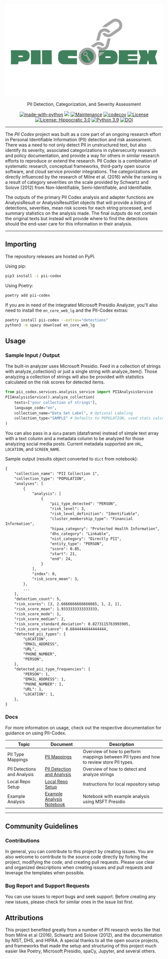 <div align="center">

![alt text](https://github.com/EdyVision/pii-codex/blob/main/docs/PII_Codex_Logo.svg?raw=true)

PII Detection, Categorization, and Severity Assessment

[![made-with-python](https://img.shields.io/badge/Made%20with-Python-1f425f.svg)](https://www.python.org/)
![](https://img.shields.io/badge/code%20style-black-000000.svg)
[![Maintenance](https://img.shields.io/badge/Maintained%3F-yes-green.svg)](https://GitHub.com/EdyVision/pii-codex/graphs/commit-activity)
[![codecov](https://codecov.io/gh/EdyVision/pii-codex/branch/main/graph/badge.svg?token=QO7DNMP87X)](https://codecov.io/gh/EdyVision/pii-codex)
[![License](https://img.shields.io/badge/License-BSD_3--Clause-blue.svg)](https://opensource.org/licenses/BSD-3-Clause)
[![License: Hippocratic 3.0](https://img.shields.io/badge/License-Hippocratic_3.0-green.svg)](https://firstdonoharm.dev)
[![Python 3.9](https://img.shields.io/badge/python-3.9-blue.svg)](https://www.python.org/downloads/release/python-390/)
[![DOI](https://zenodo.org/badge/533554671.svg)](https://zenodo.org/badge/latestdoi/533554671)

</div>

---
The <em>PII Codex</em> project was built as a core part of an ongoing research effort in Personal Identifiable Information (PII) detection and risk assessment. There was a need to not only detect PII in unstructured text, but also identify its severity, associated categorizations in cybersecurity research and policy documentation, and provide a way for others in similar research efforts to reproduce or extend the research. PII Codex is a combination of systematic research, conceptual frameworks, third-party open source software, and cloud service provider integrations. The categorizations are directly influenced by the research of Milne et al. (2016) while the ranking is a result of category severities on the scale provided by Schwartz and Solove (2012) from Non-Identifiable, Semi-Identifiable, and Identifiable.

The outputs of the primary PII Codex analysis and adapter functions are AnalysisResult or AnalysisResultSet objects that will provide a listing of detections, severities, mean risk scores for each string processed, and summary statistics on the analysis made. The final outputs do not contain the original texts but instead will provide where to find the detections should the end-user care for this information in their analysis.

<hr/>

## Importing
The repository releases are hosted on PyPi.

Using pip:

```bash
pip3 install -i pii-codex
```

Using Poetry:

```bash
poetry add pii-codex
```

If you are in need of the integrated Microsoft Presidio Analyzer, you'll also need to install the `en_core_web_lg` and the PII-Codex extras:

```bash
poetry install pii-codex --extras="detections"
python3 -m spacy download en_core_web_lg
```

## Usage

### Sample Input / Output
The built-in analyzer uses Microsoft Presidio. Feed in a collection of strings with analyze_collection() or just a single string with analyze_item(). Those analyzing a collection of strings will also be provided with statistics calculated on the risk scores for detected items.
```python
from pii_codex.services.analysis_service import PIIAnalysisService
PIIAnalysisService().analyze_collection(
    texts=["your collection of strings"],
    language_code="en",
    collection_name="Data Set Label", # Optional Labeling
    collection_type="SAMPLE" # Defaults to POPULATION, used stats calculations
)
```

You can also pass in a `data` param (dataframe) instead of simple text array with a text column and a metadata column to be analyzed for those analyzing social media posts. Current metadata supported are `URL`, `LOCATION`, and `SCREEN_NAME`.

Sample output (results object converted to `dict` from notebook):
```
{
    "collection_name": "PII Collection 1",
    "collection_type": "POPULATION",
    "analyses": [
        {
            "analysis": [
                {
                    "pii_type_detected": "PERSON",
                    "risk_level": 3,
                    "risk_level_definition": "Identifiable",
                    "cluster_membership_type": "Financial Information",
                    "hipaa_category": "Protected Health Information",
                    "dhs_category": "Linkable",
                    "nist_category": "Directly PII",
                    "entity_type": "PERSON",
                    "score": 0.85,
                    "start": 21,
                    "end": 24,
                }
            ],
            "index": 0,
            "risk_score_mean": 3,
        },
        ...
    ],
    "detection_count": 5,
    "risk_scores": [3, 2.6666666666666665, 1, 2, 1],
    "risk_score_mean": 1.9333333333333333,
    "risk_score_mode": 1,
    "risk_score_median": 2,
    "risk_score_standard_deviation": 0.8273115763993905,
    "risk_score_variance": 0.6844444444444444,
    "detected_pii_types": {
        "LOCATION",
        "EMAIL_ADDRESS",
        "URL",
        "PHONE_NUMBER",
        "PERSON",
    },
    "detected_pii_type_frequencies": {
        "PERSON": 1,
        "EMAIL_ADDRESS": 1,
        "PHONE_NUMBER": 1,
        "URL": 1,
        "LOCATION": 1,
    },
}
```

### Docs
For more information on usage, check out the respective documentation for guidance on using PII-Codex.

| Topic                       | Document                                                     | Description                                                                              |
|-----------------------------|--------------------------------------------------------------|------------------------------------------------------------------------------------------|
| PII Type Mappings           | [PII Mappings](docs/MAPPING.md)                              | Overview of how to perform mappings between PII types and how to review store PII types. |
| PII Detections and Analysis | [PII Detection and Analysis](docs/DETECTION_AND_ANALYSIS.md) | Overview of how to detect and analyze strings                                            |
| Local Repo Setup            | [Local Repo Setup](docs/LOCAL_SETUP.md)                      | Instructions for local repository setup                                                  |
| Example Analysis            | [Example Analysis Notebook](notebooks/pii-analysis-ms-presidio.ipynb)  | Notebook with example analysis using MSFT Presidio                             |

<hr/>

## Community Guidelines
### Contributions
In general, you can contribute to this project by creating issues. You are also welcome to contribute to the source code directly by forking the project, modifying the code, and creating pull requests. Please use clear and organized descriptions when creating issues and pull requests and leverage the templates when possible.

### Bug Report and Support Requests
You can use issues to report bugs and seek support. Before creating any new issues, please check for similar ones in the issue list first.

## Attributions
This project benefited greatly from a number of PII research works like that from Milne et al (2016), Schwartz and Solove (2012), and the documentation by NIST, DHS, and HIPAA. A special thanks to all the open source projects, and frameworks that made the setup and structuring of this project much easier like Poetry, Microsoft Presidio, spaCy, Jupyter, and several others.
